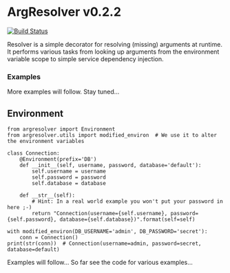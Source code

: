 # ArgResolver v0.2.2

[![Build Status](https://travis-ci.org/HazardDede/argresolver.svg?branch=master)](https://travis-ci.org/HazardDede/argresolver)

Resolver is a simple decorator for resolving (missing) arguments at runtime.
It performs various tasks from looking up arguments from the environment variable scope to simple service dependency injection.

### Examples

More examples will follow. Stay tuned...

## Environment

    from argresolver import Environment
    from argresolver.utils import modified_environ  # We use it to alter the environment variables

    class Connection:
        @Environment(prefix='DB')
        def __init__(self, username, password, database='default'):
            self.username = username
            self.password = password
            self.database = database

        def __str__(self):
            # Hint: In a real world example you won't put your password in here ;-)
            return "Connection(username={self.username}, password={self.password}, database={self.database})".format(self=self)

    with modified_environ(DB_USERNAME='admin', DB_PASSWORD='secret'):
        conn = Connection()
    print(str(conn))  # Connection(username=admin, password=secret, database=default)


Examples will follow...
So far see the code for various examples...
